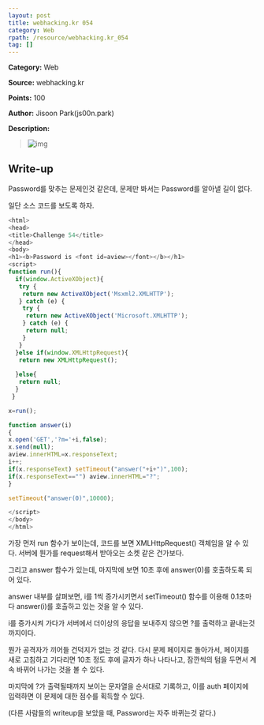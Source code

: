 ```yaml
---
layout: post
title: webhacking.kr 054
category: Web
rpath: /resource/webhacking.kr_054
tag: [] 
---
```


**Category:** Web

**Source:** webhacking.kr

**Points:** 100

**Author:** Jisoon Park(js00n.park)

**Description:** 

>![img]({{page.rpath|prepend:site.baseurl}}/prob.png)

## Write-up

Password를 맞추는 문제인것 같은데, 문제만 봐서는 Password를 알아낼 길이 없다.

일단 소스 코드를 보도록 하자.

```javascript
<html>
<head>
<title>Challenge 54</title>
</head>
<body>
<h1><b>Password is <font id=aview></font></b></h1>
<script>
function run(){
  if(window.ActiveXObject){
   try {
    return new ActiveXObject('Msxml2.XMLHTTP');
   } catch (e) {
    try {
     return new ActiveXObject('Microsoft.XMLHTTP');
    } catch (e) {
     return null;
    }
   }
  }else if(window.XMLHttpRequest){
   return new XMLHttpRequest();
 
  }else{
   return null;
  }
 }

x=run();

function answer(i)
{
x.open('GET','?m='+i,false);
x.send(null);
aview.innerHTML=x.responseText;
i++;
if(x.responseText) setTimeout("answer("+i+")",100);
if(x.responseText=="") aview.innerHTML="?";
}

setTimeout("answer(0)",10000);

</script>
</body>
</html>
```

가장 먼저 run 함수가 보이는데, 코드를 보면 XMLHttpRequest() 객체임을 알 수 있다. 서버에 뭔가를 request해서 받아오는 소켓 같은 건가보다.

그리고 answer 함수가 있는데, 마지막에 보면 10초 후에 answer(0)를 호출하도록 되어 있다.

answer 내부를 살펴보면, i를 1씩 증가시키면서 setTimeout() 함수를 이용해 0.1초마다 answer(i)를 호출하고 있는 것을 알 수 있다.

i를 증가시켜 가다가 서버에서 더이상의 응답을 보내주지 않으면 ?를 출력하고 끝내는것까지이다.

뭔가 공격자가 끼어들 건덕지가 없는 것 같다. 다시 문제 페이지로 돌아가서, 페이지를 새로 고침하고 기다리면 10초 정도 후에 글자가 하나 나타나고, 잠깐씩의 텀을 두면서 계속 바뀌어 나가는 것을 볼 수 있다.

마지막에 ?가 출력될때까지 보이는 문자열을 순서대로 기록하고, 이를 auth 페이지에 입력하면 이 문제에 대한 점수를 획득할 수 있다.

(다른 사람들의 writeup을 보았을 때, Password는 자주 바뀌는것 같다.)
